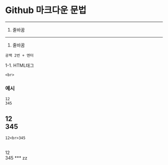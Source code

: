 # Github 마크다운 문법  
---

 1. 줄바꿈


---

1. 줄바꿈
```
공백 2번 + 엔터
```
1-1. HTML태그
```
<br>
```

### 예시

```
12  
345
```

12  
345
---

```
12<br>345

```
<br>
12<br>345
***
zz
